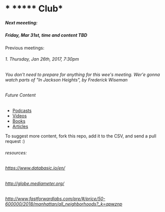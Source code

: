# * ***** Club*
##### Next meeeting: 
##### Friday, Mar 31st, time and content TBD 

Previous meetings: 
###### 1. Thursday, Jan 26th, 2017, 7:30pm
###### You don't need to prepare for anything for this wee's meeting. Wer'e gonna watch parts of "In Jackson Heights", by Frederick Wiseman 


###### *Future Content*

* [Podcasts](podcasts.csv)
* [Videos](videos.csv)
* [Books](books.csv)
* [Articles](articles.csv)

To suggest more content, fork this repo, add it to the CSV, and send
a pull request :)

###### resources:
###### https://www.databasic.io/en/
###### http://globe.mediameter.org/
###### http://www.fastforwardlabs.com/pre/#/price/50-600000/2018/manhattan/all_neighborhoods?_k=apwznp
